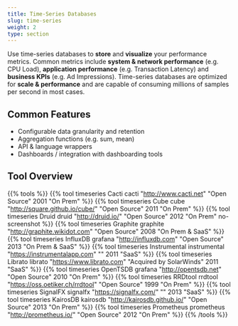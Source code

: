 ```yaml
---
title: Time-Series Databases
slug: time-series
weight: 2
type: section
---
```

Use time-series databases to **store** and **visualize** your performance metrics. Common metrics include **system & network performance** (e.g. CPU Load), **application performance** (e.g. Transaction Latency) and **business KPIs** (e.g. Ad Impressions). Time-series databases are optimized for **scale & performance** and are capable of consuming millions of samples per second in most cases.

## Common Features
* Configurable data granularity and retention
* Aggregation functions (e.g. sum, mean)
* API & language wrappers
* Dashboards / integration with dashboarding tools

## Tool Overview
{{% tools %}}
  {{% tool timeseries Cacti         cacti "http://www.cacti.net"                "Open Source" 2001  "On Prem" %}}
  {{% tool timeseries Cube          cube  "http://square.github.io/cube/"       "Open Source" 2011  "On Prem" %}}
  {{% tool timeseries Druid         druid "http://druid.io/"                    "Open Source" 2012  "On Prem" no-screenshot %}}
  {{% tool timeseries Graphite      graphite "http://graphite.wikidot.com"      "Open Source" 2008  "On Prem & SaaS" %}}
  {{% tool timeseries InfluxDB      grafana "http://influxdb.com"               "Open Source" 2013  "On Prem & SaaS" %}}
  {{% tool timeseries Instrumental  instrumental "https://instrumentalapp.com"  ""            2011  "SaaS" %}}
  {{% tool timeseries Librato       librato "https://www.librato.com"           "Acquired by SolarWinds" 2011  "SaaS" %}}
  {{% tool timeseries OpenTSDB      grafana "http://opentsdb.net"               "Open Source" 2010  "On Prem" %}}
  {{% tool timeseries RRDtool       rrdtool "https://oss.oetiker.ch/rrdtool"    "Open Source" 1999  "On Prem" %}}
  {{% tool timeseries SignalFX      signalfx "https://signalfx.com/"            "" 2013  "SaaS" %}}
  {{% tool timeseries KairosDB      kairosdb "http://kairosdb.github.io/"       "Open Source" 2013  "On Prem" %}}
  {{% tool timeseries Prometheus    prometheus "http://prometheus.io/"          "Open Source" 2012  "On Prem" %}}
{{% /tools %}}
